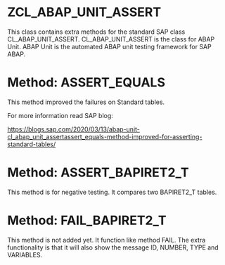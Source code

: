 # ZCL_ABAP_UNIT_ASSERT
This class contains extra methods for the standard SAP class CL_ABAP_UNIT_ASSERT.
CL_ABAP_UNIT_ASSERT is the class for ABAP Unit.
ABAP Unit  is the automated ABAP unit testing framework for SAP ABAP.

# Method: ASSERT_EQUALS
This method improved the failures on Standard tables.

For more information read SAP blog:

https://blogs.sap.com/2020/03/13/abap-unit-cl_abap_unit_assertassert_equals-method-improved-for-asserting-standard-tables/

# Method: ASSERT_BAPIRET2_T
This method is for negative testing. It compares two BAPIRET2_T tables.

# Method: FAIL_BAPIRET2_T
This method is not added yet.
It  function like method FAIL. The extra functionality is that it will also show the message ID, NUMBER, TYPE and VARIABLES.
